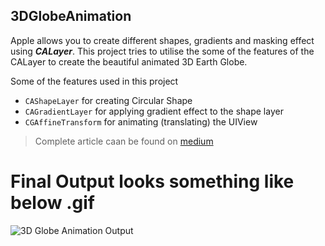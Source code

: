## 3DGlobeAnimation

Apple allows you to create different shapes, gradients and masking effect using ***CALayer***. 
This project tries to utilise the some of the features of the CALayer to create the beautiful animated 3D Earth Globe.

Some of the features used in this project
* ```CAShapeLayer``` for creating Circular Shape
* ```CAGradientLayer``` for applying gradient effect to the shape layer
* ```CGAffineTransform``` for animating (translating) the UIView

> Complete article caan be found on [medium](https://medium.com/dev-genius/swift-3d-looking-animated-globe-with-calayer-307942174caf)

# Final Output looks something like below .gif

![3D Globe Animation Output](https://github.com/DharmeshRathod712/3DGlobeAnimation/blob/master/demo/Globe-Animation.gif)
